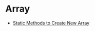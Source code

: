 # Array

* [Static Methods to Create New Array](https://github.com/anirudh-modi/JS-essentials/blob/master/ES2015/Arrays/staticMethods.md)
